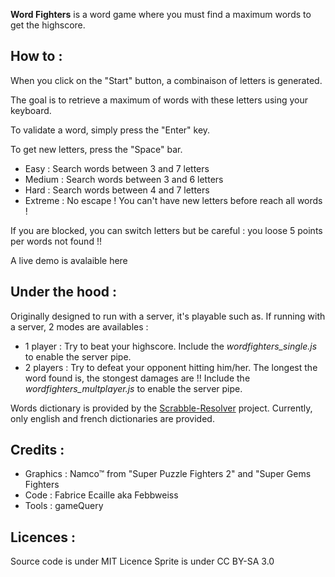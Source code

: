 **Word Fighters** is a word game where you must find a maximum words to get the highscore.

How to :
---

When you click on the "Start" button, a combinaison of letters is generated.

The goal is to retrieve a maximum of words with these letters using your keyboard.

To validate a word, simply press the "Enter" key.

To get new letters, press the "Space" bar.
* Easy : Search words between 3 and 7 letters
* Medium : Search words between 3 and 6 letters
* Hard : Search words between 4 and 7 letters
* Extreme : No escape ! You can\'t have new letters before reach all words !
        
If you are blocked, you can switch letters but be careful : you loose 5 points per words not found !!

A live demo is avalaible here

Under the hood :
---
Originally designed to run with a server, it's playable such as.
If running with a server, 2 modes are availables :
* 1 player : Try to beat your highscore. Include the *wordfighters_single.js* to enable the server pipe.
* 2 players : Try to defeat your opponent hitting him/her. The longest the word found is, the stongest damages are !! Include the *wordfighters_multplayer.js* to enable the server pipe.

Words dictionary is provided by the [Scrabble-Resolver](https://github.com/Febbweiss/scrabble-resolver) project.
Currently, only english and french dictionaries are provided.

Credits :
---
+ Graphics : Namco&trade; from "Super Puzzle Fighters 2" and "Super Gems Fighters
+ Code : Fabrice Ecaille aka Febbweiss
+ Tools : gameQuery

<dl>
        <dt>
                <g:message code="game.credits.graphics" />
        </dt>
        <dd>
                <g:message code="wordfighter.credits.graphics.author" />
        </dd>
        <dt>
                <g:message code="game.credits.code" />
        </dt>
        <dd>
                <g:message code="wordfighter.credits.code.author" />
        </dd>
        <dt>
                <g:message code="game.credits.tools" />
        </dt>
        <dd>
                <g:message code="wordfighter.credits.tools" />
        </dd>
</dl>

Licences :
---
Source code is under MIT Licence Sprite is under CC BY-SA 3.0